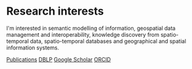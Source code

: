 # Research interests

I'm interested in semantic modelling of information, geospatial data management and interoperability, knowledge discovery from spatio-temporal data, spatio-temporal databases and geographical and spatial information systems. 

[Publications][pub]
[DBLP][dblp]
[Google Scholar][gs]
[ORCID][orcid]

[pub]: ./publication.md
[dblp]: https://dblp.org/pid/50/3965.html
[gs]: https://scholar.google.com/citations?user=6zQ5x
[orcid]: https://orcid.org/0000-0001-9181-0962
